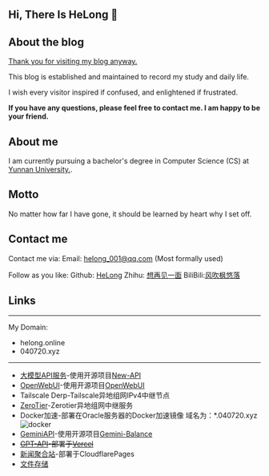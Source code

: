 ## Hi, There Is HeLong 👋

## About the blog
[Thank you for visiting my blog anyway.](https://blog.helong.online/)

This blog is established and maintained to record my study and daily life.

I wish every visitor inspired if confused, and enlightened if frustrated.

**If you have any questions, please feel free to contact me. I am happy to be your friend.**

## About me

I am currently pursuing a bachelor's degree in Computer Science (CS) at [Yunnan University.](https://www.ynu.edu.cn/).

## Motto
No matter how far I have gone, it should be learned by heart why I set off.

## Contact me
Contact me via:
  Email: helong_001@qq.com (Most formally used)

Follow as you like:
  Github: [HeLong](https://github.com/Helongaa)
  Zhihu: [想再见一面](https://www.zhihu.com/people/yu-luo-wu-sheng-73-99)
  BiliBili:[风吹枫悠落](https://space.bilibili.com/491035693)

## Links
---
My Domain:
- helong.online
- 040720.xyz
---
- [大模型API服务](https://api.helong.online/)-使用开源项目[New-API](https://github.com/QuantumNous/new-api)
- [OpenWebUI](https://ai.helong.online/)-使用开源项目[OpenWebUI](https://openwebui.com/)
- Tailscale Derp-Tailscale异地组网IPv4中继节点
- [ZeroTier](https://zerotier.helong.online/)-Zerotier异地组网中继服务
- Docker加速-部署在Oracle服务器的Docker加速镜像
    域名为：*.040720.xyz
    ![docker](https://github.com/user-attachments/assets/aa1a31d8-a733-49db-8f84-d3581b740be7)
- [GeminiAPI](https://gemini.040720.xyz/)-使用开源项目[Gemini-Balance
](https://github.com/snailyp/gemini-balance)
- ~~[GPT-API](https://gpt.040720.xyz/)-部署于[Vercel
](https://vercel.com/)~~
- [新闻聚合站](https://news.helong.online/)-部署于CloudflarePages
- [文件存储](https://file.helong.online/)
